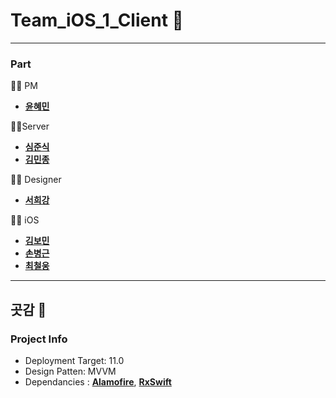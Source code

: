 # Team_iOS_1_Client 🍊

---

### Part

👨‍💻 PM 

*  [**윤혜민**](https://github.com/hyemz)

👨‍💻Server 

* [**심준식**](https://github.com/SimJunSik)
* [**김민종**](https://github.com/Kin9Jon9)

👨‍💻 Designer

* [**서희강**](https://github.com/conpr)

👨‍💻 iOS 

* [**김보민**](https://github.com/BOMS2)
* [**손병근**](https://github.com/SH4CK3RS)
* [**최철웅**](https://github.com/chelwoong)

---

## 곳감 🍊

### Project Info

- Deployment Target: 11.0
- Design Patten: MVVM
- Dependancies : [**Alamofire**](https://github.com/Alamofire/Alamofire), [**RxSwift**](https://github.com/ReactiveX/RxSwift) 